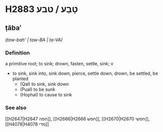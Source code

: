 # H2883 טָבַע / טבע

## ṭâbaʻ

_(taw-bah' | taw-BA | ta-VA)_

### Definition

a primitive root; to sink; drown, fasten, settle, sink; v

- to sink, sink into, sink down, pierce, settle down, drown, be settled, be planted
  - (Qal) to sink, sink down
  - (Pual) to be sunk
  - (Hophal) to cause to sink

### See also

[[H2647|H2647 חפה]], [[H2666|H2666 חפש]], [[H2670|H2670 חפשי]], [[H4078|H4078 מדי]]
